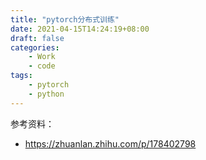 ```yaml
---
title: "pytorch分布式训练"
date: 2021-04-15T14:24:19+08:00
draft: false
categories:
    - Work
    - code
tags:
    - pytorch
    - python
---
```


参考资料：
- https://zhuanlan.zhihu.com/p/178402798


